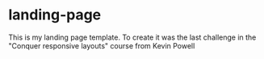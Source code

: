 # landing-page
This is my landing page template. To create it was the last challenge in the "Conquer responsive layouts" course from Kevin Powell
